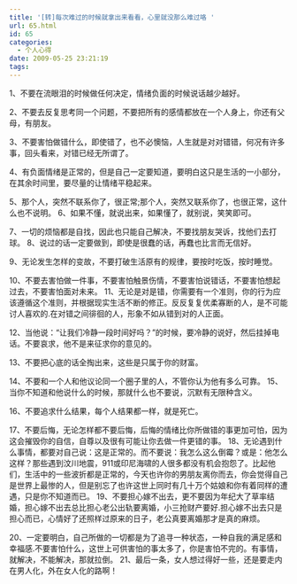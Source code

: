```yaml
---
title: '[转]每次难过的时候就拿出来看看，心里就没那么难过咯 '
url: 65.html
id: 65
categories:
  - 个人心得
date: 2009-05-25 23:21:19
tags:
---
```


1、不要在流眼泪的时候做任何决定，情绪负面的时候说话越少越好。  
  
2、不要去反复思考同一个问题，不要把所有的感情都放在一个人身上，你还有父母，有朋友。  
  
3、不要害怕做错什么，即使错了，也不必懊恼，人生就是对对错错，何况有许多事，回头看来，对错已经无所谓了。  
  
4、有负面情绪是正常的，但是自己一定要知道，要明白这只是生活的一小部分，在其余时间里，要尽量的让情绪平稳起来。  
  
5、那个人，突然不联系你了，很正常;那个人，突然又联系你了，也很正常，这什么也不说明。 6、如果不懂，就说出来，如果懂了，就别说，笑笑即可。  
  
7、一切的烦恼都是自找，因此也只能自己解决，不要找朋友哭诉，找他们去打球。 8、说过的话一定要做到，即使是很蠢的话，再蠢也比言而无信好。  
  
9、无论发生怎样的变故，不要打破生活原有的规律，要按时吃饭，按时睡觉。  
  
10、不要去害怕做一件事，不要害怕触景伤情，不要害怕说错话，不要害怕想起过去，不要害怕面对未来。 11、无论是对是错，你需要有一个准则，你的行为应该遵循这个准则，并根据现实生活不断的修正。反反复复优柔寡断的人，是不可能讨人喜欢的.在对错之间徘徊的人，形象不如从错到对的人正面。  
  
12、当他说：“让我们冷静一段时间好吗？”的时候，要冷静的说好，然后挂掉电话。不要哀求，他不是来征求你的意见的。  
  
13、不要把心底的话全掏出来，这些是只属于你的财富。  
  
14、不要和一个人和他议论同一个圈子里的人，不管你认为他有多么可靠。 15、当你不知道和他说什么的时候，那就什么也不要说，沉默有无限种含义。  
  
16、不要追求什么结果，每个人结果都一样，就是死亡。  
  
17、不要后悔，无论怎样都不要后悔，后悔的情绪比你所做错的事更加可怕，因为这会摧毁你的自信，自尊以及很有可能让你去做一件更错的事。 18、无论遇到什么事情，都要对自己说：这是正常的。而不要说：我怎么这么倒霉？或是：他怎么这样？那些遇到汶川地震，911或印尼海啸的人很多都没有机会抱怨了。比起他们，生活中的一些波折都是正常的，今天也许你的男朋友离你而去，你会觉得自己是世界上最惨的人，但是别忘了也许这世上同时有几十万个姑娘和你有着同样的遭遇，只是你不知道而已。 19、不要担心嫁不出去，更不要因为年纪大了草率结婚，担心嫁不出去总比担心老公出轨要离婚，小三抢财产要好.担心嫁不出去只是担心而已，心情好了还照样过原来的日子，老公真要离婚那才是真的麻烦。  
  
20、一定要明白，自己所做的一切都是为了追寻一种状态，一种自我的满足感和幸福感.不要害怕什么，这世上可供害怕的事太多了，你是害怕不完的。有事情，就解决，不能解决，那就拉倒。 21、最后一条，女人想过得好一些，还是要走内在男人化，外在女人化的路啊！